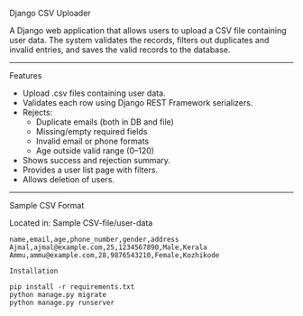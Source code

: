 Django CSV Uploader

A Django web application that allows users to upload a CSV file containing user data. The system validates the records, filters out duplicates and invalid entries, and saves the valid records to the database.

---

Features

- Upload .csv files containing user data.
- Validates each row using Django REST Framework serializers.
- Rejects:
  - Duplicate emails (both in DB and file)
  - Missing/empty required fields
  - Invalid email or phone formats
  - Age outside valid range (0–120)
- Shows success and rejection summary.
- Provides a user list page with filters.
- Allows deletion of users.

---


Sample CSV Format

Located in: Sample CSV-file/user-data

```csv
name,email,age,phone_number,gender,address
Ajmal,ajmal@example.com,25,1234567890,Male,Kerala
Ammu,ammu@example.com,28,9876543210,Female,Kozhikode

Installation

pip install -r requirements.txt
python manage.py migrate
python manage.py runserver
